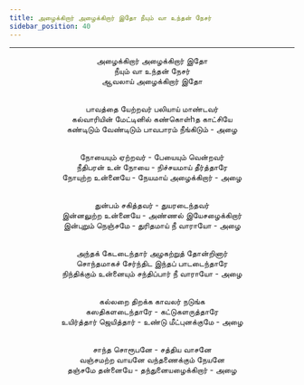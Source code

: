 ```yaml
---
title: அழைக்கிறார் அழைக்கிறார் இதோ நீயும் வா உந்தன் நேசர்
sidebar_position: 40
---
```


---
<center>
அழைக்கிறார் அழைக்கிறார் இதோ<br/>
நீயும் வா உந்தன் நேசர்<br/>
ஆவலாய் அழைக்கிறார் இதோ<br/><br/>

பாவத்தை யேற்றவர் பலியாய் மாண்டவர்<br/>
கல்வாரியின் மேட்டினில் கண்கொள்hத காட்சியே<br/>
கண்டிடும் வேண்டிடும் பாவபாரம் நீங்கிடும்    - அழை<br/><br/>

நோயையும் ஏற்றவர் - பேயையும் வென்றவர்<br/>
நீதிபரன் உன் நோயை - நிச்சயமாய் தீர்த்தாரே<br/>
நோயுற்ற உன்னையே - நேயமாய் அழைக்கிறார்    - அழை<br/><br/>

துன்பம் சகித்தவர் - துயரடைந்தவர்<br/>
இன்னலுற்ற உன்னையே - அண்ணல் இயேசழைக்கிறார்<br/>
இன்புறும் நெஞ்சமே - துரிதமாய் நீ வாராயோ    - அழை<br/><br/>

அந்தக் கேடடைந்தார் அழகற்றுத் தோன்றினார்<br/>
சொந்தமாகச் சேர்ந்திட இந்தப் பாடடைந்தாரே<br/>
நிந்திக்கும் உன்னையும் சந்திப்பார் நீ வாராயோ    - அழை<br/><br/>

கல்லறை திறக்க காவலர் நடுங்க<br/>
கஸதிகளடைந்தாரே - கட்டுகளருத்தாரே<br/>
உயிர்த்தார் ஜெயித்தார் - உண்டு மீட்புனக்குமே    - அழை<br/><br/>

சாந்த சொரூபனே - சத்திய வாசனே<br/>
வஞ்சமற்ற வாயனே வந்தணைக்கும் நேயனே<br/>
தஞ்சமே தன்னையே - தந்துனையழைக்கிறார்    - அழை
</center>
